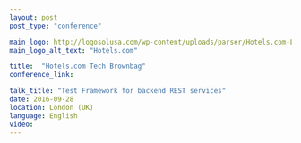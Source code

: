 ```yaml
---
layout: post
post_type: "conference"

main_logo: http://logosolusa.com/wp-content/uploads/parser/Hotels.com-Logo-1.jpg
main_logo_alt_text: "Hotels.com"

title:  "Hotels.com Tech Brownbag"
conference_link: 

talk_title: "Test Framework for backend REST services"
date: 2016-09-28
location: London (UK)
language: English
video: 
---
```

